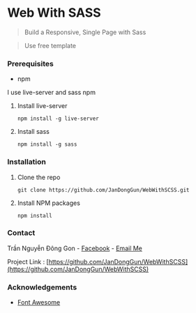 # Web With SASS

> Build a Responsive, Single Page with Sass

> Use free template

### Prerequisites

- npm

I use live-server and sass npm

1. Install live-server

   `npm install -g live-server`

2. Install sass

   `npm install -g sass`

### Installation

1. Clone the repo

   `git clone https://github.com/JanDongGun/WebWithSCSS.git`

2. Install NPM packages

   `npm install`

### Contact

Trần Nguyễn Đông Gon - [Facebook](https://www.facebook.com/profile.php?id=100024824135346) - [Email Me](mailto:donggontrannguyen@gmail.com)

Project Link : [https://github.com/JanDongGun/WebWithSCSS](https://github.com/JanDongGun/WebWithSCSS)

### Acknowledgements

- [Font Awesome](https://fontawesome.com/)
